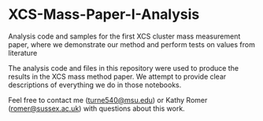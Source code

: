 # XCS-Mass-Paper-I-Analysis
Analysis code and samples for the first XCS cluster mass measurement paper, where we demonstrate our method and perform tests on values from literature

The analysis code and files in this repository were used to produce the results in the XCS mass method paper. We attempt to provide clear descriptions of everything we do in those notebooks.

Feel free to contact me (turne540@msu.edu) or Kathy Romer (romer@sussex.ac.uk) with questions about this work.
